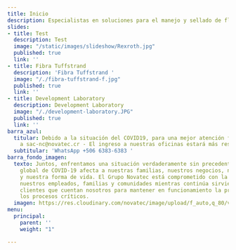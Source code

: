 ```yaml
---
title: Inicio
description: Especialistas en soluciones para el manejo y sellado de fluidos
slides:
- title: Test
  description: Test
  image: "/static/images/slideshow/Rexroth.jpg"
  published: true
  link: ''
- title: Fibra Tuffstrand
  description: 'Fibra Tuffstrand '
  image: "/./fibra-tuffstrand-f.jpg"
  published: true
  link: ''
- title: Development Laboratory
  description: Development Laboratory
  image: "/./development-laboratory.JPG"
  published: true
  link: ''
barra_azul:
  titular: Debido a la situación del COVID19, para una mejor atención favor escribir
    a sac-nc@novatec.cr - El ingreso a nuestras oficinas estará más restringido !!
  subtitular: 'WhatsApp +506 6383-6383 '
barra_fondo_imagen:
  texto: Juntos, enfrentamos una situación verdaderamente sin precedentes. La pandemia
    global de COVID-19 afecta a nuestras familias, nuestros negocios, nuestras comunidades
    y nuestra forma de vida. El Grupo Novatec está comprometido con la seguridad de
    nuestros empleados, familias y comunidades mientras continúa sirviendo a nuestros
    clientes que cuentan nosotros para mantener en funcionamiento la producción y
    los procesos críticos.
  imagen: https://res.cloudinary.com/novatec/image/upload/f_auto,q_80/v1530333582/slide3-dark.jpg
menu:
  principal:
    parent: ''
    weight: "1"

---
```

